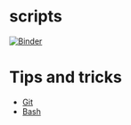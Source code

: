 # scripts
[![Binder](https://mybinder.org/badge_logo.svg)](https://mybinder.org/v2/gh/zendegani/scripts.git/HEAD)

# Tips and tricks
- [Git](Git.md)
- [Bash](Bash.md)
